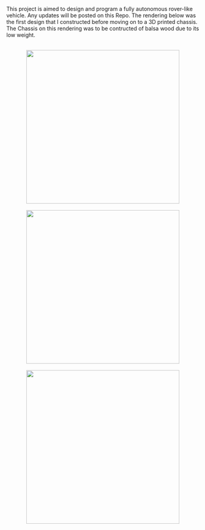 This project is aimed to design and program a fully autonomous rover-like vehicle. Any updates will be posted on this Repo.
The rendering below was the first design that I constructed before moving on to a 3D printed chassis. The Chassis on this rendering was to be contructed of balsa wood due to its low weight.
<p align="center">
  <br>
    <img src="https://github.com/machavezg9/RPi-Arduino-Projects/blob/master/iRobor/iRobor%20Alpha.JPG?raw=true" width="400" align="middle">
  </br>
  <br>
    <img src="https://github.com/machavezg9/RPi-Arduino-Projects/blob/master/iRobor/iRobor%20Beta%200.JPG?raw=true" width="400" align="middle">
  </br>
  <br>
    <img src="https://github.com/machavezg9/RPi-Arduino-Projects/blob/master/iRobor/iRobor%20Beta%201.JPG?raw=true" width="400" align="middle">
  </br>
</p>

